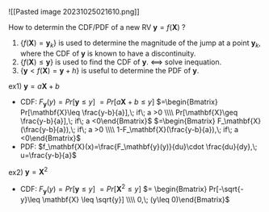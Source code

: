 ![[Pasted image 20231025021610.png]]

How to determin the CDF/PDF of a new RV $\mathbf{y}=f(\mathbf{X})$ ?
1) {$f(\mathbf{X})=\mathbf{y}_k$} is used to determine the magnitude of the jump at a point $\mathbf{y}_k$, where the CDF of $\mathbf{y}$ is known to have a discontinuity.
2) {$f(\mathbf{X})\leq \mathbf{y}$} is used to find the CDF of $\mathbf{y}$. <==> solve inequation.
3) {$\mathbf{y}< f(\mathbf{X})=\mathbf{y}+h$} is useful to determine the PDF of $\mathbf{y}$.

ex1) $\mathbf{y}=a\mathbf{X}+b$
- CDF: $F_\mathbf{y}(y)=Pr[\mathbf{y}\leq y]$
    $=Pr[a\mathbf{X}+b \leq y]$
    $=\begin{Bmatrix} Pr[\mathbf{X}\leq \frac{y-b}{a}],\; if\; a >0 \\\\ Pr[\mathbf{X}\geq \frac{y-b}{a}],\; if\; a <0\end{Bmatrix}$
    $=\begin{Bmatrix} F_\mathbf{X}(\frac{y-b}{a}),\; if\; a >0 \\\\ 1-F_\mathbf{X}(\frac{y-b}{a}),\; if\; a <0\end{Bmatrix}$
- PDF: $f_\mathbf{X}(x)=\frac{F_\mathbf{y}(y)}{du}\cdot \frac{du}{dy},\; u=\frac{y-b}{a}$

ex2) $\mathbf{y}=\mathbf{X}^2$
- CDF: $F_\mathbf{y}(y)=Pr[\mathbf{y}\leq y]$
    $=Pr[\mathbf{X}^2 \leq y]$
    $= \begin{Bmatrix} Pr[-\sqrt{-y}\leq \mathbf{X} \leq \sqrt{y}] \\\\ 0,\; (y\leq 0)\end{Bmatrix}$
